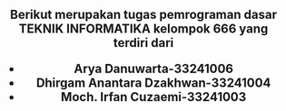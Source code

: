 <h2 style="text-align: center">Berikut merupakan tugas pemrograman dasar TEKNIK INFORMATIKA kelompok 666 yang terdiri dari 
<ul>
<li>Arya Danuwarta-33241006</li>
<li>Dhirgam Anantara Dzakhwan-33241004</li>
<li>Moch. Irfan Cuzaemi-33241003</li>
</ul>
</h2>

